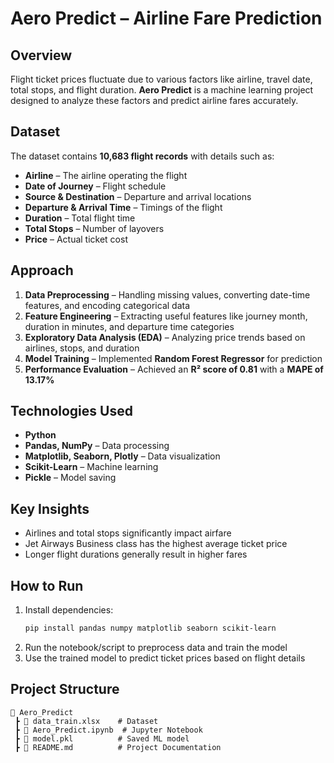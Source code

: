 # Aero Predict – Airline Fare Prediction  

## Overview  
Flight ticket prices fluctuate due to various factors like airline, travel date, total stops, and flight duration. **Aero Predict** is a machine learning project designed to analyze these factors and predict airline fares accurately.  

## Dataset  
The dataset contains **10,683 flight records** with details such as:  
- **Airline** – The airline operating the flight  
- **Date of Journey** – Flight schedule  
- **Source & Destination** – Departure and arrival locations  
- **Departure & Arrival Time** – Timings of the flight  
- **Duration** – Total flight time  
- **Total Stops** – Number of layovers  
- **Price** – Actual ticket cost  

## Approach  
1. **Data Preprocessing** – Handling missing values, converting date-time features, and encoding categorical data  
2. **Feature Engineering** – Extracting useful features like journey month, duration in minutes, and departure time categories  
3. **Exploratory Data Analysis (EDA)** – Analyzing price trends based on airlines, stops, and duration  
4. **Model Training** – Implemented **Random Forest Regressor** for prediction  
5. **Performance Evaluation** – Achieved an **R² score of 0.81** with a **MAPE of 13.17%**  

## Technologies Used  
- **Python**  
- **Pandas, NumPy** – Data processing  
- **Matplotlib, Seaborn, Plotly** – Data visualization  
- **Scikit-Learn** – Machine learning  
- **Pickle** – Model saving  

## Key Insights  
- Airlines and total stops significantly impact airfare  
- Jet Airways Business class has the highest average ticket price  
- Longer flight durations generally result in higher fares  

## How to Run  
1. Install dependencies:  
   ```bash
   pip install pandas numpy matplotlib seaborn scikit-learn
   ```  
2. Run the notebook/script to preprocess data and train the model  
3. Use the trained model to predict ticket prices based on flight details  

## Project Structure  
```
📁 Aero_Predict  
 ┣ 📜 data_train.xlsx    # Dataset  
 ┣ 📜 Aero_Predict.ipynb  # Jupyter Notebook  
 ┣ 📜 model.pkl          # Saved ML model  
 ┣ 📜 README.md          # Project Documentation  
```

